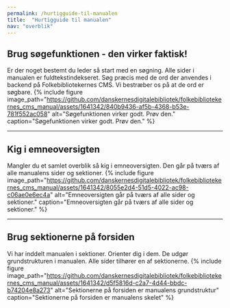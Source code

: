 ```yaml
---
permalink: /hurtigguide-til-manualen
title:  "Hurtigguide til manualen"
nav: "overblik"
---
```


## Brug søgefunktionen - den virker faktisk!
Er der noget bestemt du leder så start med en søgning. Alle sider i manualen er fuldtekstindekseret. 
Søg præcis med de ord der anvendes i backend på Folkebibliotekernes CMS. Vi bestræber os på at de ord er søgbare.
{% include figure image_path="https://github.com/danskernesdigitalebibliotek/folkebibliotekernes_cms_manual/assets/1641342/840b9436-af5b-4368-b53e-781f552ac058" alt="Søgefunktionen virker godt. Prøv den." caption="Søgefunktionen virker godt. Prøv den." %} 


---

## Kig i emneoversigten
Mangler du et samlet overblik så kig i emneoversigten. Den går på tværs af alle manualens sider og sektioner.
{% include figure image_path="https://github.com/danskernesdigitalebibliotek/folkebibliotekernes_cms_manual/assets/1641342/8055e2d4-51d5-4022-ac98-c06ae0e6ec4a" alt="Emneoversigten går på tværs af alle sider og sektioner." caption="Emneoversigten går på tværs af alle sider og sektioner." %} 


---

## Brug sektionerne på forsiden
Vi har inddelt manualen i sektioner. Orienter dig i dem. De udgør grundstrukturen i manualen. Alle sider tilhører en af sektionerne.
{% include figure image_path="https://github.com/danskernesdigitalebibliotek/folkebibliotekernes_cms_manual/assets/1641342/d5f5816d-c2a7-4d44-bbdc-b74204e8a273" alt="Sektionerne på forsiden er manualens grundstruktur" caption="Sektionerne på forsiden er manualens skelet" %} 





